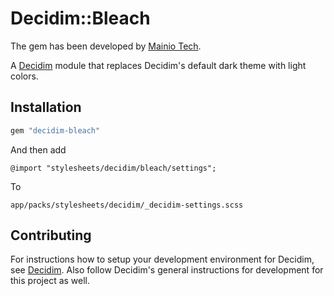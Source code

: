 # Decidim::Bleach

The gem has been developed by [Mainio Tech](https://www.mainiotech.fi/).


A [Decidim](https://github.com/decidim/decidim) module that replaces Decidim's default dark theme with light colors.


## Installation

```ruby
gem "decidim-bleach"
```

And then add

```
@import "stylesheets/decidim/bleach/settings";
```

To

```
app/packs/stylesheets/decidim/_decidim-settings.scss
```

## Contributing

For instructions how to setup your development environment for Decidim, see
[Decidim](https://github.com/decidim/decidim). Also follow Decidim's general
instructions for development for this project as well.
